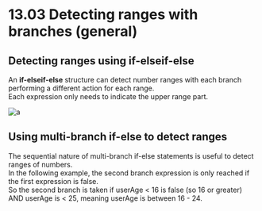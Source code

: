 # 13.03 Detecting ranges with branches (general)

## Detecting ranges using if-elseif-else
An **if-elseif-else** structure can detect number ranges with each branch performing a different action for each range.   
Each expression only needs to indicate the upper range part.   

![a](https://github.com/ijaejun1025/CIS224-Computer_Architecture/assets/154036705/a4953412-f525-4980-8b99-fdafc0c9040b)

## Using multi-branch if-else to detect ranges
The sequential nature of multi-branch if-else statements is useful to detect ranges of numbers.   
In the following example, the second branch expression is only reached if the first expression is false.   
So the second branch is taken if userAge < 16 is false (so 16 or greater) AND userAge is < 25, meaning userAge is between 16 - 24.

